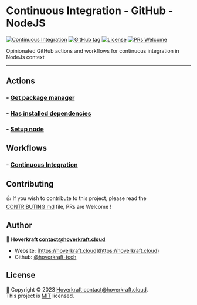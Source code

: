 # Continuous Integration - GitHub - NodeJS

[![Continuous Integration](https://github.com/hoverkraft-tech/ci-github-nodejs/actions/workflows/__main-ci.yml/badge.svg)](https://github.com/hoverkraft-tech/ci-github-nodejs/actions/workflows/__main-ci.yml)
[![GitHub tag](https://img.shields.io/github/tag/hoverkraft-tech/ci-github-nodejs?include_prereleases=&sort=semver&color=blue)](https://github.com/hoverkraft-tech/ci-github-nodejs/releases/)
[![License](https://img.shields.io/badge/License-MIT-blue)](#license)
[![PRs Welcome](https://img.shields.io/badge/PRs-welcome-brightgreen.svg)](CONTRIBUTING.md)

Opinionated GitHub actions and workflows for continuous integration in NodeJs context

---

## Actions

### - [Get package manager](actions/get-package-manager/README.md)

### - [Has installed dependencies](actions/has-installed-dependencies/README.md)

### - [Setup node](actions/setup-node/README.md)

## Workflows

### - [Continuous Integration](.github/workflows/continuous-integration.md)

## Contributing

👍 If you wish to contribute to this project, please read the [CONTRIBUTING.md](CONTRIBUTING.md) file, PRs are Welcome !

## Author

🏢 **Hoverkraft <contact@hoverkraft.cloud>**

- Website: [https://hoverkraft.cloud](https://hoverkraft.cloud)
- Github: [@hoverkraft-tech](https://github.com/hoverkraft-tech)

## License

📝 Copyright © 2023 [Hoverkraft <contact@hoverkraft.cloud>](https://hoverkraft.cloud).<br />
This project is [MIT](LICENSE) licensed.
